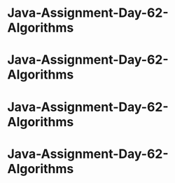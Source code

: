 # Java-Assignment-Day-62-Algorithms
# Java-Assignment-Day-62-Algorithms
# Java-Assignment-Day-62-Algorithms
# Java-Assignment-Day-62-Algorithms
